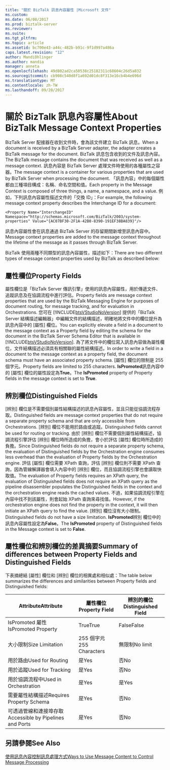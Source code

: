 ```yaml
---
title: "關於 BizTalk 訊息內容屬性 |Microsoft 文件"
ms.custom: 
ms.date: 06/08/2017
ms.prod: biztalk-server
ms.reviewer: 
ms.suite: 
ms.tgt_pltfrm: 
ms.topic: article
ms.assetid: bc700e43-a44c-482b-b91c-9f1d997a486a
caps.latest.revision: "12"
author: MandiOhlinger
ms.author: mandia
manager: anneta
ms.openlocfilehash: 49d802ad2ca50538c25182311c68604c26d5a832
ms.sourcegitcommit: cb908c540d8f1a692d01dc8f313e16cb4b4e696d
ms.translationtype: MT
ms.contentlocale: zh-TW
ms.lasthandoff: 09/20/2017
---
```

# <a name="about-biztalk-message-context-properties"></a><span data-ttu-id="31c5a-102">關於 BizTalk 訊息內容屬性</span><span class="sxs-lookup"><span data-stu-id="31c5a-102">About BizTalk Message Context Properties</span></span>
<span data-ttu-id="31c5a-103">BizTalk Server 配接器在收到文件時，會為該文件建立 BizTalk 訊息。</span><span class="sxs-lookup"><span data-stu-id="31c5a-103">When a document is received by a BizTalk Server adapter, the adapter creates a BizTalk message for the document.</span></span> <span data-ttu-id="31c5a-104">BizTalk 訊息包含收到的文件及訊息內容。</span><span class="sxs-lookup"><span data-stu-id="31c5a-104">The BizTalk message contains the document that was received as well as a message context.</span></span> <span data-ttu-id="31c5a-105">訊息內容是 BizTalk Server 處理文件時使用的各種屬性之容器。</span><span class="sxs-lookup"><span data-stu-id="31c5a-105">The message context is a container for various properties that are used by BizTalk Server when processing the document.</span></span> <span data-ttu-id="31c5a-106">「訊息內容」中的每個屬性都由三種項目構成：名稱、命名空間和值。</span><span class="sxs-lookup"><span data-stu-id="31c5a-106">Each property in the Message Context is composed of three things, a name, a namespace, and a value.</span></span> <span data-ttu-id="31c5a-107">例如，下列訊息內容屬性描述文件的「交換 ID」：</span><span class="sxs-lookup"><span data-stu-id="31c5a-107">For example, the following message context property describes the Interchange ID for a document:</span></span>  
  
```  
<Property Name="InterchangeID" Namespace="http://schemas.microsoft.com/BizTalk/2003/system-properties" Value="{AC07BF30-2F1A-42B0-8390-191EF38BA839}"/>  
```  
  
 <span data-ttu-id="31c5a-108">訊息內容屬性會在訊息通過 BizTalk Server 的存留期間新增至訊息內容中。</span><span class="sxs-lookup"><span data-stu-id="31c5a-108">Message context properties are added to the message context throughout the lifetime of the message as it passes through BizTalk Server.</span></span>  
  
 <span data-ttu-id="31c5a-109">BizTalk 使用兩種不同類型的訊息內容屬性，描述如下：</span><span class="sxs-lookup"><span data-stu-id="31c5a-109">There are two different types of message context properties used by BizTalk as described below:</span></span>  
  
## <a name="property-fields"></a><span data-ttu-id="31c5a-110">屬性欄位</span><span class="sxs-lookup"><span data-stu-id="31c5a-110">Property Fields</span></span>  
 <span data-ttu-id="31c5a-111">屬性欄位是「BizTalk Server 傳訊引擎」使用的訊息內容屬性，用於傳遞文件、追蹤訊息及在協調流程中進行評估。</span><span class="sxs-lookup"><span data-stu-id="31c5a-111">Property fields are message context properties that are used by the BizTalk Messaging Engine for purposes of document routing, for message tracking, and for evaluation in Orchestrations.</span></span> <span data-ttu-id="31c5a-112">您可在 [!INCLUDE[btsVStudioNoVersion](../includes/btsvstudionoversion-md.md)] 提供的「BizTalk Server 結構描述編輯器」中編輯文件的結構描述，明確地將文件中的欄位提升為訊息內容中的 [屬性] 欄位。</span><span class="sxs-lookup"><span data-stu-id="31c5a-112">You can explicitly elevate a field in a document to the message context as a Property field by editing the schema for the document in the BizTalk Server Schema Editor that is available in [!INCLUDE[btsVStudioNoVersion](../includes/btsvstudionoversion-md.md)].</span></span> <span data-ttu-id="31c5a-113">為了將文件中的欄位寫入訊息內容做為屬性欄位，文件結構描述必須具有相關聯的屬性結構描述。</span><span class="sxs-lookup"><span data-stu-id="31c5a-113">In order to write a field in a document to the message context as a property field, the document schema must have an associated property schema.</span></span> <span data-ttu-id="31c5a-114">[屬性] 欄位的限制是 255 個字元。</span><span class="sxs-lookup"><span data-stu-id="31c5a-114">Property fields are limited to 255 characters.</span></span> <span data-ttu-id="31c5a-115">**IsPromoted**訊息內容中的 [屬性] 欄位的屬性設定為**True**。</span><span class="sxs-lookup"><span data-stu-id="31c5a-115">The **IsPromoted** property of Property fields in the message context is set to **True**.</span></span>  
  
## <a name="distinguished-fields"></a><span data-ttu-id="31c5a-116">辨別欄位</span><span class="sxs-lookup"><span data-stu-id="31c5a-116">Distinguished Fields</span></span>  
 <span data-ttu-id="31c5a-117">[辨別] 欄位是不需要個別屬性結構描述的訊息內容屬性，並且只能從協調流程存取。</span><span class="sxs-lookup"><span data-stu-id="31c5a-117">Distinguished fields are message context properties that do not require a separate property schema and that are only accessible from Orchestrations.</span></span> <span data-ttu-id="31c5a-118">[辨別] 欄位不能用於路由或追蹤。</span><span class="sxs-lookup"><span data-stu-id="31c5a-118">Distinguished fields cannot be used for routing or tracking.</span></span> <span data-ttu-id="31c5a-119">由於 [辨別] 欄位不需要個別屬性結構描述，協調流程引擎評估 [辨別] 欄位時所造成的負擔，會小於評估 [屬性] 欄位時所造成的負擔。</span><span class="sxs-lookup"><span data-stu-id="31c5a-119">Since Distinguished fields do not require a separate property schema, the evaluation of Distinguished fields by the Orchestration engine consumes less overhead than the evaluation of Property fields by the Orchestration engine.</span></span> <span data-ttu-id="31c5a-120">評估 [屬性] 欄位需要 XPath 查詢，評估 [辨別] 欄位則不需要 XPath 查詢，因為管線解譯器會填入內容中的 [辨別] 欄位，而且協調流程引擎也會讀取快取值。</span><span class="sxs-lookup"><span data-stu-id="31c5a-120">The evaluation of Property fields requires an XPath query, the evaluation of Distinguished fields does not require an XPath query as the pipeline disassembler populates the Distinguished fields in the context and the orchestration engine reads the cached values.</span></span> <span data-ttu-id="31c5a-121">不過，如果協調流程引擎在內容中找不到該屬性，則會起始 XPath 查詢來尋找值。</span><span class="sxs-lookup"><span data-stu-id="31c5a-121">However, if the orchestration engine does not find the property in the context, it will then initiate an XPath query to find the value.</span></span> <span data-ttu-id="31c5a-122">[辨別] 欄位沒有大小限制。</span><span class="sxs-lookup"><span data-stu-id="31c5a-122">Distinguished fields do not have a size limitation.</span></span> <span data-ttu-id="31c5a-123">**IsPromoted**辨別 欄位中的訊息內容屬性設定為**False**。</span><span class="sxs-lookup"><span data-stu-id="31c5a-123">The **IsPromoted** property of Distinguished fields in the Message context is set to **False**.</span></span>  
  
## <a name="summary-of-differences-between-property-fields-and-distinguished-fields"></a><span data-ttu-id="31c5a-124">屬性欄位和辨別欄位的差異摘要</span><span class="sxs-lookup"><span data-stu-id="31c5a-124">Summary of differences between Property Fields and Distinguished Fields</span></span>  
 <span data-ttu-id="31c5a-125">下表摘總結 [屬性] 欄位和 [辨別] 欄位的相異處和相似處：</span><span class="sxs-lookup"><span data-stu-id="31c5a-125">The table below summarizes the differences and similarities between Property fields and Distinguished fields:</span></span>  
  
|<span data-ttu-id="31c5a-126">**Attribute**</span><span class="sxs-lookup"><span data-stu-id="31c5a-126">**Attribute**</span></span>|<span data-ttu-id="31c5a-127">**屬性欄位**</span><span class="sxs-lookup"><span data-stu-id="31c5a-127">**Property Field**</span></span>|<span data-ttu-id="31c5a-128">**辨別的欄位**</span><span class="sxs-lookup"><span data-stu-id="31c5a-128">**Distinguished Field**</span></span>|  
|-------------------|------------------------|-----------------------------|  
|<span data-ttu-id="31c5a-129">IsPromoted 屬性</span><span class="sxs-lookup"><span data-stu-id="31c5a-129">IsPromoted Property</span></span>|<span data-ttu-id="31c5a-130">True</span><span class="sxs-lookup"><span data-stu-id="31c5a-130">True</span></span>|<span data-ttu-id="31c5a-131">False</span><span class="sxs-lookup"><span data-stu-id="31c5a-131">False</span></span>|  
|<span data-ttu-id="31c5a-132">大小限制</span><span class="sxs-lookup"><span data-stu-id="31c5a-132">Size Limitation</span></span>|<span data-ttu-id="31c5a-133">255 個字元</span><span class="sxs-lookup"><span data-stu-id="31c5a-133">255 Characters</span></span>|<span data-ttu-id="31c5a-134">無限制</span><span class="sxs-lookup"><span data-stu-id="31c5a-134">No limit</span></span>|  
|<span data-ttu-id="31c5a-135">用於路由</span><span class="sxs-lookup"><span data-stu-id="31c5a-135">Used for Routing</span></span>|<span data-ttu-id="31c5a-136">是</span><span class="sxs-lookup"><span data-stu-id="31c5a-136">Yes</span></span>|<span data-ttu-id="31c5a-137">否</span><span class="sxs-lookup"><span data-stu-id="31c5a-137">No</span></span>|  
|<span data-ttu-id="31c5a-138">用於追蹤</span><span class="sxs-lookup"><span data-stu-id="31c5a-138">Used for Tracking</span></span>|<span data-ttu-id="31c5a-139">是</span><span class="sxs-lookup"><span data-stu-id="31c5a-139">Yes</span></span>|<span data-ttu-id="31c5a-140">否</span><span class="sxs-lookup"><span data-stu-id="31c5a-140">No</span></span>|  
|<span data-ttu-id="31c5a-141">用於協調流程中</span><span class="sxs-lookup"><span data-stu-id="31c5a-141">Used in Orchestration</span></span>|<span data-ttu-id="31c5a-142">是</span><span class="sxs-lookup"><span data-stu-id="31c5a-142">Yes</span></span>|<span data-ttu-id="31c5a-143">是</span><span class="sxs-lookup"><span data-stu-id="31c5a-143">Yes</span></span>|  
|<span data-ttu-id="31c5a-144">需要屬性結構描述</span><span class="sxs-lookup"><span data-stu-id="31c5a-144">Requires Property Schema</span></span>|<span data-ttu-id="31c5a-145">是</span><span class="sxs-lookup"><span data-stu-id="31c5a-145">Yes</span></span>|<span data-ttu-id="31c5a-146">否</span><span class="sxs-lookup"><span data-stu-id="31c5a-146">No</span></span>|  
|<span data-ttu-id="31c5a-147">可透過管線和連接埠存取</span><span class="sxs-lookup"><span data-stu-id="31c5a-147">Accessible by Pipelines and Ports</span></span>|<span data-ttu-id="31c5a-148">是</span><span class="sxs-lookup"><span data-stu-id="31c5a-148">Yes</span></span>|<span data-ttu-id="31c5a-149">否</span><span class="sxs-lookup"><span data-stu-id="31c5a-149">No</span></span>|  
  
## <a name="see-also"></a><span data-ttu-id="31c5a-150">另請參閱</span><span class="sxs-lookup"><span data-stu-id="31c5a-150">See Also</span></span>  
 [<span data-ttu-id="31c5a-151">使用訊息內容控制訊息處理方式</span><span class="sxs-lookup"><span data-stu-id="31c5a-151">Ways to Use Message Content to Control Message Processing</span></span>](../core/ways-to-use-message-content-to-control-message-processing.md)